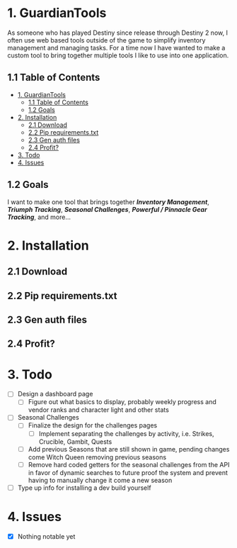 # 1. GuardianTools

As someone who has played Destiny since release through Destiny 2 now, I often use web based tools outside of the game to simplify inventory management and managing tasks. For a time now I have wanted to make a custom tool to bring together multiple tools I like to use into one application.

## 1.1 Table of Contents 

- [1. GuardianTools](#1-guardiantools)
  - [1.1 Table of Contents](#11-table-of-contents)
  - [1.2 Goals](#12-goals)
- [2. Installation](#2-installation)
  - [2.1 Download](#21-download)
  - [2.2 Pip requirements.txt](#22-pip-requirementstxt)
  - [2.3 Gen auth files](#23-gen-auth-files)
  - [2.4 Profit?](#24-profit)
- [3. Todo](#3-todo)
- [4. Issues](#4-issues)

## 1.2 Goals

I want to make one tool that brings together ___Inventory Management___, ___Triumph Tracking___, ___Seasonal Challenges___, ___Powerful / Pinnacle Gear Tracking___, and more...

# 2. Installation

## 2.1 Download

## 2.2 Pip requirements.txt

## 2.3 Gen auth files

## 2.4 Profit?

# 3. Todo

- [ ] Design a dashboard page
  - [ ] Figure out what basics to display, probably weekly progress and vendor ranks and character light and other stats
- [ ] Seasonal Challenges
  - [ ] Finalize the design for the challenges pages    
    - [ ] Implement separating the challenges by activity, i.e. Strikes, Crucible, Gambit, Quests
  - [ ] Add previous Seasons that are still shown in game, pending changes come Witch Queen removing previous seasons
  - [ ] Remove hard coded getters for the seasonal challenges from the API in favor of dynamic searches to future proof the system and prevent having to manually change it come a new season
- [ ] Type up info for installing a dev build yourself

# 4. Issues

- [x] Nothing notable yet
